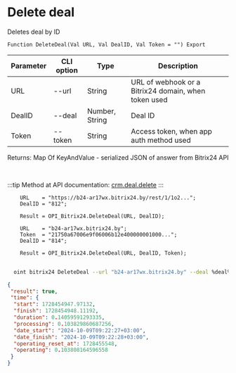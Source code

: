 ﻿---
sidebar_position: 2
---

# Delete deal
 Deletes deal by ID



`Function DeleteDeal(Val URL, Val DealID, Val Token = "") Export`

  | Parameter | CLI option | Type | Description |
  |-|-|-|-|
  | URL | --url | String | URL of webhook or a Bitrix24 domain, when token used |
  | DealID | --deal | Number, String | Deal ID |
  | Token | --token | String | Access token, when app auth method used |

  
  Returns:  Map Of KeyAndValue - serialized JSON of answer from Bitrix24 API

<br/>

:::tip
Method at API documentation: [crm.deal.delete](https://dev.1c-bitrix.ru/rest_help/crm/cdeals/crm_deal_delete.php)
:::
<br/>


```bsl title="Code example"
    URL    = "https://b24-ar17wx.bitrix24.by/rest/1/1o2...";
    DealID = "812";

    Result = OPI_Bitrix24.DeleteDeal(URL, DealID);

    URL    = "b24-ar17wx.bitrix24.by";
    Token  = "21750a67006e9f06006b12e400000001000...";
    DealID = "814";

    Result = OPI_Bitrix24.DeleteDeal(URL, DealID, Token);
```



```sh title="CLI command example"
    
  oint bitrix24 DeleteDeal --url "b24-ar17wx.bitrix24.by" --deal %deal% --token "6476c766006e9f06006b12e400000001000..."

```

```json title="Result"
{
 "result": true,
 "time": {
  "start": 1728454947.97132,
  "finish": 1728454948.11192,
  "duration": 0.14059591293335,
  "processing": 0.103829860687256,
  "date_start": "2024-10-09T09:22:27+03:00",
  "date_finish": "2024-10-09T09:22:28+03:00",
  "operating_reset_at": 1728455548,
  "operating": 0.103808164596558
 }
}
```
